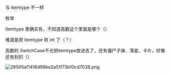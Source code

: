与 itemtype 不一样

枚举

Itemtype 里确实有，不知道高数这个里面是哪个（）

难道是把 itemtype 转 int 了（？）

高数的 SwitchCase不光把itemtype放进去了，还有僵尸子弹、落星、卡片，好像还有别的（）

![28595af1416d99be2a51f73b10cd7038.png](https://picgo18719498306.oss-cn-guangzhou.aliyuncs.com/28595af1416d99be2a51f73b10cd7038.png)


